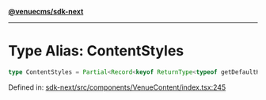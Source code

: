 [**@venuecms/sdk-next**](../Index.md)

***

# Type Alias: ContentStyles

```ts
type ContentStyles = Partial<Record<keyof ReturnType<typeof getDefaultHandlers>, string>>;
```

Defined in: [sdk-next/src/components/VenueContent/index.tsx:245](https://github.com/venuecms/sdk/blob/fbf02bcc9fd4a34da75d81536c54bdc995edf6c4/packages/sdk-next/src/components/VenueContent/index.tsx#L245)
